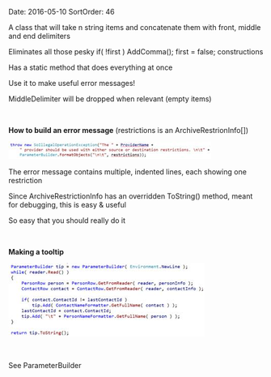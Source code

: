 Date: 2016-05-10
SortOrder: 46

A class that will take n string items and concatenate them with front, middle and end delimiters

Eliminates all those pesky if( !first ) AddComma(); first = false; constructions

Has a static method that does everything at once

Use it to make useful error messages!

MiddleDelimiter will be dropped when relevant (empty items)

 

**How to build an error message**
(restrictions is an ArchiveRestrionInfo\[\])

<img src="../EW%202010%20NetServer%20Enhancements_files/image012.jpg" id="Picture 12" width="401" height="34" />

The error message contains multiple, indented lines, each showing one restriction

Since ArchiveRestrictionInfo has an overridden ToString() method, meant for debugging, this is easy & useful

So easy that you should really do it

 

**Making a tooltip**

<img src="../EW%202010%20NetServer%20Enhancements_files/image013.jpg" id="Picture 13" width="388" height="145" />

 

See ParameterBuilder
